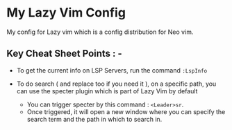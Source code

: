 # My Lazy Vim Config 

My config for Lazy vim which is a config distribution for Neo vim.

## Key Cheat Sheet Points : -

- To get the current info on LSP Servers, run the command `:LspInfo`

- To do search ( and replace too if you need it ), on a specific path, you can use the specter plugin which is part of Lazy Vim by default
  - You can trigger specter by this command : `<Leader>sr`.
  - Once triggered, it will open a new window where you can specify the search term and the path in which to search in.

